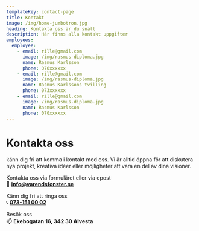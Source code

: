 ```yaml
---
templateKey: contact-page
title: Kontakt
image: /img/home-jumbotron.jpg
heading: Kontakta oss är du snäll
description: Här finns alla kontakt uppgifter
employees:
  employee:
    - email: rille@gmail.com
      image: /img/rasmus-diploma.jpg
      name: Rasmus Karlsson
      phone: 070xxxxxx
    - email: rille@gmail.com
      image: /img/rasmus-diploma.jpg
      name: Rasmus Karlssons tvilling
      phone: 073xxxxxx
    - email: rille@gmail.com
      image: /img/rasmus-diploma.jpg
      name: Rasmus Karlsson
      phone: 070xxxxxx
---
```

# Kontakta oss

känn dig fri att komma i kontakt med oss. Vi är alltid öppna för att diskutera nya projekt, kreativa idéer eller möjligheter att vara en del av dina visioner.

Kontakta oss via formuläret eller via epost   
📧 **<a href="mailto:info@varendsfonster.se">info@varendsfonster.se</a>**

Känn dig fri att ringa oss   
📞 **<a href="tel:+4673-151 00 02">073-151 00 02</a>**

Besök oss  
📫 **Ekebogatan 16, 342 30 Alvesta**
